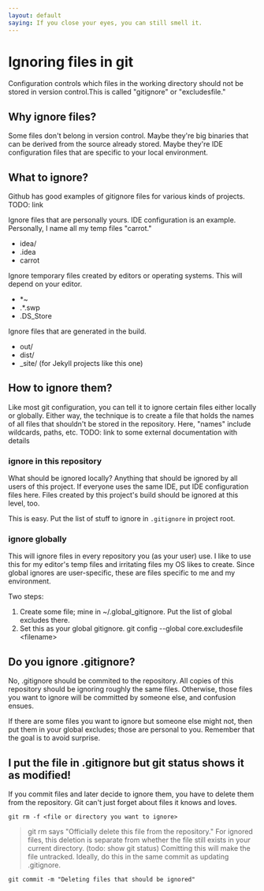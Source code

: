 ```yaml
---
layout: default
saying: If you close your eyes, you can still smell it.
---
```

# Ignoring files in git
Configuration controls which files in the working directory should not be stored in version control.This is called "gitignore" or "excludesfile."

## Why ignore files?
Some files don't belong in version control. Maybe they're big binaries that can be derived from the source already stored. Maybe they're IDE configuration files that are specific to your local environment.

## What to ignore?

Github has good examples of gitignore files for various kinds of projects. TODO: link

Ignore files that are personally yours. IDE configuration is an example. Personally, I name all my temp files "carrot."

* idea/
* .idea
* carrot

Ignore temporary files created by editors or operating systems. This will depend on your editor.

* \*~
* .\*.swp
* .DS_Store

Ignore files that are generated in the build.

* out/
* dist/
* \_site/ (for Jekyll projects like this one)

## How to ignore them?
Like most git configuration, you can tell it to ignore certain files either locally or globally. Either way, the technique is to create a file that holds the names of all files that shouldn't be stored in the repository. Here, "names" include wildcards, paths, etc. TODO: link to some external documentation with details

### ignore in this repository
What should be ignored locally? Anything that should be ignored by all users of this project. If everyone uses the same IDE, put IDE configuration files here. Files created by this project's build should be ignored at this level, too.

This is easy. Put the list of stuff to ignore in `.gitignore` in project root.

### ignore globally
This will ignore files in every repository you (as your user) use. I like to use this for my editor's temp files and irritating files my OS likes to create. Since global ignores are user-specific, these are files specific to me and my environment.

Two steps:

1. Create some file; mine in ~/.global_gitignore. Put the list of global excludes there.
2. Set this as your global gitignore.
        git config --global core.excludesfile &lt;filename&gt;

## Do you ignore .gitignore?
No, .gitignore should be commited to the repository. All copies of this repository should be ignoring roughly the same files. Otherwise, those files you want to ignore will be committed by someone else, and confusion ensues.

If there are some files you want to ignore but someone else might not, then put them in your global excludes; those are personal to you. Remember that the goal is to avoid surprise.


## I put the file in .gitignore but git status shows it as modified!

If you commit files and later decide to ignore them, you have to delete them from the repository. Git can't just forget about files it knows and loves.

    git rm -f <file or directory you want to ignore>

> git rm says "Officially delete this file from the repository." For ignored files, this deletion is separate from whether the file still exists in your current directory. (todo: show git status) Comitting this will make the file untracked. Ideally, do this in the same commit as updating .gitignore.

    git commit -m "Deleting files that should be ignored"
